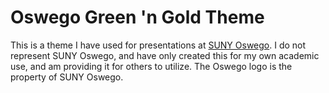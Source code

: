 # Oswego Green 'n Gold Theme

This is a theme I have used for presentations at [SUNY Oswego](www.oswego.edu). I do not represent SUNY Oswego, and have only created this for my own academic use, and am providing it for others to utilize. The Oswego logo is the property of SUNY Oswego.
